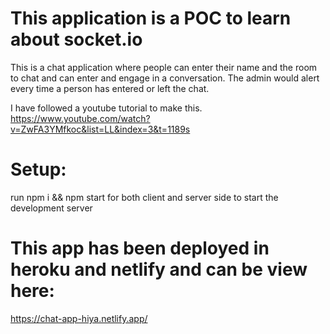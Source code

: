 # This application is a POC to learn about socket.io

This is a chat application where people can enter their name and the room to chat and can enter and engage in a conversation. The admin would alert every time a person has entered or left the chat. 

I have followed a youtube tutorial to make this.
https://www.youtube.com/watch?v=ZwFA3YMfkoc&list=LL&index=3&t=1189s

# Setup:

run npm i && npm start for both client and server side to start the development server

# This app has been deployed in heroku and netlify and can be view here:
https://chat-app-hiya.netlify.app/